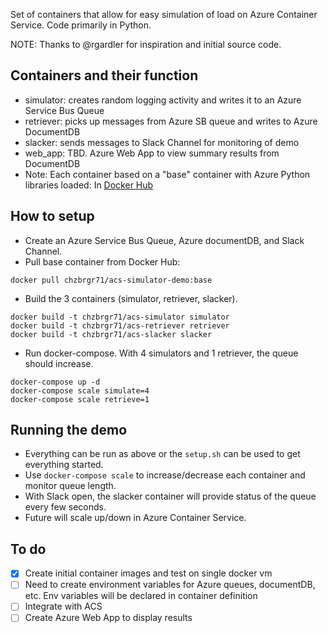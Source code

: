 Set of containers that allow for easy simulation of load on Azure Container Service. Code primarily in Python. 

NOTE: Thanks to @rgardler for inspiration and initial source code. 

## Containers and their function

  * simulator: creates random logging activity and writes it to an Azure Service Bus Queue
  * retriever: picks up messages from Azure SB queue and writes to Azure DocumentDB
  * slacker: sends messages to Slack Channel for monitoring of demo
  * web_app: TBD. Azure Web App to view summary results from DocumentDB
  * Note: Each container based on a "base" container with Azure Python libraries loaded: In [Docker Hub](https://hub.docker.com/r/chzbrgr71/acs-simulator-demo) 

## How to setup
 
  * Create an Azure Service Bus Queue, Azure documentDB, and Slack Channel.
  * Pull base container from Docker Hub: 
  ```
  docker pull chzbrgr71/acs-simulator-demo:base
  ```
  * Build the 3 containers (simulator, retriever, slacker). 
  ```
  docker build -t chzbrgr71/acs-simulator simulator
  docker build -t chzbrgr71/acs-retriever retriever
  docker build -t chzbrgr71/acs-slacker slacker 
  ```
  * Run docker-compose. With 4 simulators and 1 retriever, the queue should increase.
  ```
  docker-compose up -d
  docker-compose scale simulate=4
  docker-compose scale retrieve=1
  ```
  
## Running the demo

  * Everything can be run as above or the `setup.sh` can be used to get everything started.
  * Use `docker-compose scale` to increase/decrease each container and monitor queue length.
  * With Slack open, the slacker container will provide status of the queue every few seconds.
  * Future will scale up/down in Azure Container Service.
  
## To do

  - [x] Create initial container images and test on single docker vm
  - [ ] Need to create environment variables for Azure queues, documentDB, etc. Env variables will be declared in container definition
  - [ ] Integrate with ACS
  - [ ] Create Azure Web App to display results
